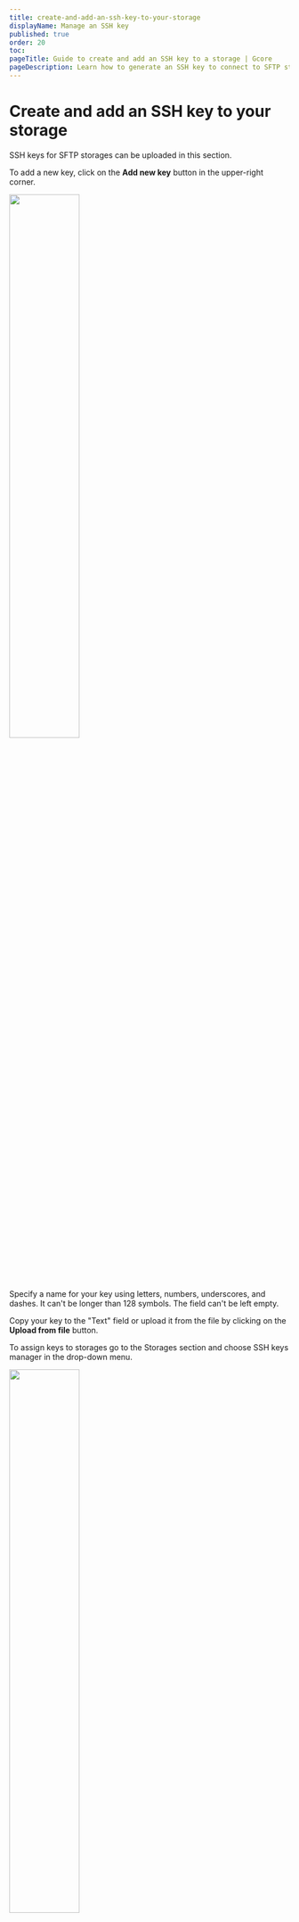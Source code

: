 ```yaml
---
title: create-and-add-an-ssh-key-to-your-storage
displayName: Manage an SSH key
published: true
order: 20
toc:
pageTitle: Guide to create and add an SSH key to a storage | Gcore
pageDescription: Learn how to generate an SSH key to connect to SFTP storage.
---
```

# Create and add an SSH key to your storage

SSH keys for SFTP storages can be uploaded in this section.

To add a new key, click on the **Add new key** button in the upper-right corner.

<img src="https://assets.gcore.pro/docs/storage/manage-sftp-storage/create-and-add-an-ssh-key-to-your-storage/Screenshot_76.png" alt="" width="50%">

Specify a name for your key using letters, numbers, underscores, and dashes. It can't be longer than 128 symbols. The field can't be left empty.

Copy your key to the "Text" field or upload it from the file by clicking on the **Upload from file** button.

To assign keys to storages go to the Storages section and choose SSH keys manager in the drop-down menu.

<img src="https://assets.gcore.pro/docs/storage/manage-sftp-storage/create-and-add-an-ssh-key-to-your-storage/Screenshot_77.png" alt="" width="50%">